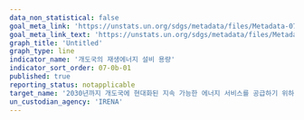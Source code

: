```yaml
---
data_non_statistical: false
goal_meta_link: 'https://unstats.un.org/sdgs/metadata/files/Metadata-07-0b-01.pdf'
goal_meta_link_text: 'https://unstats.un.org/sdgs/metadata/files/Metadata-07-0b-01.pdf'
graph_title: 'Untitled'
graph_type: line
indicator_name: '개도국의 재생에너지 설비 용량'
indicator_sort_order: 07-0b-01
published: true
reporting_status: notapplicable
target_name: '2030년까지 개도국에 현대화된 지속 가능한 에너지 서비스를 공급하기 위하여 에너지 기반 시설 확장 및 기술 업그레이드'
un_custodian_agency: 'IRENA'
---
```

